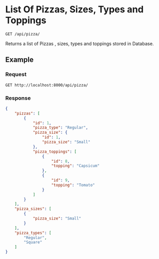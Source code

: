 # List Of Pizzas, Sizes, Types and Toppings

    GET /api/pizza/
    
Returns a list of Pizzas , sizes, types and toppings stored in Database.

## Example
### Request
    GET http://localhost:8000/api/pizza/

### Response
``` json
{
    "pizzas": [
        {
            "id": 1,
            "pizza_type": "Regular",
            "pizza_size": {
                "id": 1,
                "pizza_size": "Small"
            },
            "pizza_toppings": [
                {
                    "id": 8,
                    "topping": "Capsicum"
                },
                {
                    "id": 9,
                    "topping": "Tomato"
                }
            ]
        }
    ],
    "pizza_sizes": [
        {
            "pizza_size": "Small"
        }
    ],
    "pizza_types": [
        "Regular",
        "Square"
    ]
}
```
